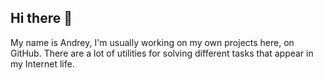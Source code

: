## Hi there 👋

My name is Andrey, I'm usually working on my own projects here, on GitHub. There are a lot of utilities for solving different tasks that appear in my Internet life.
